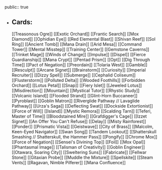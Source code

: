 public:: true
- ## Cards:
	[[Treasonous Ogre]]
	[[Exotic Orchard]]
	[[Frantic Search]]
	[[Mox Diamond]]
	[[Ophidian Eye]]
	[[Red Elemental Blast]]
	[[Shivan Reef]]
	[[Sol Ring]]
	[[Ancient Tomb]]
	[[Mana Drain]]
	[[Arid Mesa]]
	[[Command Tower]]
	[[Mental Misstep]]
	[[Training Center]]
	[[Gemstone Caverns]]
	[[Trinket Mage]]
	[[Winds of Change]]
	[[Impulse]]
	[[Dispel]]
	[[Fierce Guardianship]]
	[[Mana Crypt]]
	[[Pentad Prism]]
	[[Opt]]
	[[Dig Through Time]]
	[[Pact of Negation]]
	[[Preordain]]
	[[Tolaria West]]
	[[Gamble]]
	[[Resculpt]]
	[[Arcane Signet]]
	[[Brainstorm]]
	[[Curiosity]]
	[[Imperial Recruiter]]
	[[Dizzy Spell]]
	[[Submerge]]
	[[Cephalid Coliseum]]
	[[Flusterstorm]]
	[[Polluted Delta]]
	[[Wooded Foothills]]
	[[Forbidden Orchard]]
	[[Lotus Petal]]
	[[Snap]]
	[[Fiery Islet]]
	[[Jeweled Lotus]]
	[[Misdirection]]
	[[Mountain]]
	[[Mystical Tutor]]
	[[Rhystic Study]]
	[[Volcanic Island]]
	[[Flooded Strand]]
	[[Glint-Horn Buccaneer]]
	[[Pyroblast]]
	[[Goblin Matron]]
	[[Riverglide Pathway // Lavaglide Pathway]]
	[[Urza's Saga]]
	[[Deflecting Swat]]
	[[Dockside Extortionist]]
	[[Force of Will]]
	[[Island]]
	[[Mystic Remora]]
	[[Scalding Tarn]]
	[[Teferi, Master of Time]]
	[[Bloodstained Mire]]
	[[Grafdigger's Cage]]
	[[Izzet Signet]]
	[[An Offer You Can't Refuse]]
	[[Delay]]
	[[Misty Rainforest]]
	[[Ponder]]
	[[Prismatic Vista]]
	[[Geistwave]]
	[[City of Brass]]
	[[Malcolm, Keen-Eyed Navigator]]
	[[Swan Song]]
	[[Tandem Lookout]]
	[[Shatterskull Smashing // Shatterskull, the Hammer Pass]]
	[[Pongify]]
	[[Chrome Mox]]
	[[Force of Negation]]
	[[Sensei's Divining Top]]
	[[Foil]]
	[[Mox Opal]]
	[[Phantasmal Image]]
	[[Talisman of Creativity]]
	[[Goblin Engineer]]
	[[Otawara, Soaring City]]
	[[Sweltering Suns]]
	[[Fabricate]]
	[[Fellwar Stone]]
	[[Gitaxian Probe]]
	[[Muddle the Mixture]]
	[[Spellskite]]
	[[Steam Vents]]
	[[Ragavan, Nimble Pilferer]]
	[[Mana Confluence]]
